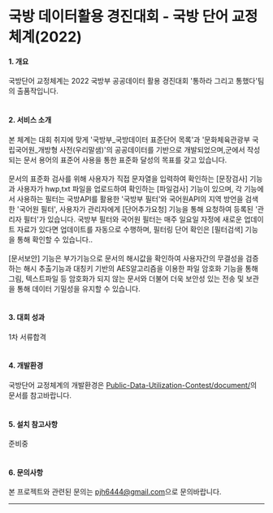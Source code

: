 <h1>국방 데이터활용 경진대회 - 국방 단어 교정체계(2022)</h1>

<h4>1. 개요</h4>
국방단어 교정체계는 2022 국방부 공공데이터 활용 경진대회 '통하라 그리고 통했다'팀의 출품작입니다.
<br><br>

<h4>2. 서비스 소개</h4>
본 체계는 대회 취지에 맞게 '국방부_국방데이터 표준단어 목록'과 '문화체육관광부 국립국어원_개방형 사전(우리말샘)'의 공공데이터를 기반으로 개발되었으며,군에서 작성되는 문서 용어의 표준어 사용을 통한 표준화 달성의 목표를 갖고 있습니다.
<br><br>
문서의 표준화 검사를 위해 사용자가 직접 문자열을 입력하여 확인하는 [문장검사] 기능과 사용자가 hwp,txt 파일을 업로드하여 확인하는 [파일검사] 기능이 있으며, 각 기능에서 사용하는 필터는 국방API를 활용한 '국방부 필터'와 국어원API의 지역 방언을 검색한 '국어원 필터', 사용자가 관리자에게 [단어추가요청] 기능을 통해 요청하여 등록된 '관리자 필터'가 있습니다. 국방부 필터와 국어원 필터는 매주 일요일 자정에 새로운 업데이트 자료가 있다면 업데이트를 자동으로 수행하며, 필터링 단어 확인은 [필터검색] 기능을 통해 확인할 수 있습니다..
<br><br>
[문서보안] 기능은 부가기능으로 문서의 해시값을 확인하여 사용자간의 무결성을 검증하는 해시 추출기능과 대칭키 기반의 AES알고리즘을 이용한 파일 암호화 기능을 통해 그림, 텍스트파일 등 암호화가 되지 않는 문서와 더불어 더욱 보안성 있는 전송 및 보관을 통해 데이터 기밀성을 유지할 수 있습니다.
<br><br>

<h4>3. 대회 성과</h4>
1차 서류합격
<br><br>

<h4>4. 개발환경</h4>
국방단어 교정체계의 개발환경은 <a href = 'https://github.com/GreatPark96/Public-Data-Utilization-Contest/tree/master/document'>Public-Data-Utilization-Contest/document/</a>의 문서를 참고바랍니다.
<br><br>

<h4>5. 설치 참고사항</h4>
준비중
<br><br>

<h4>6. 문의사항</h4>
본 프로젝트와 관련된 문의는 <a href='mailto:pjh6444@gmail.com'>pjh6444@gmail.com</a>으로 문의바랍니다.
<br>
<hr>
